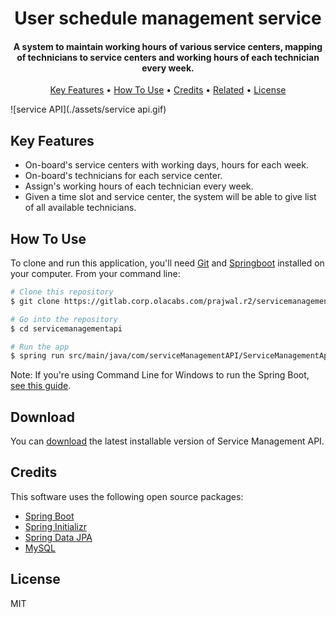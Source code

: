 
<h1 align="center">
  User schedule management service
  <br>
</h1>

<h4 align="center">A system to maintain working hours of various service centers, mapping of technicians to service centers and working hours of each technician every week.</h4>


<p align="center">
  <a href="#key-features">Key Features</a> •
  <a href="#how-to-use">How To Use</a> •
  <a href="#credits">Credits</a> •
  <a href="#related">Related</a> •
  <a href="#license">License</a>
</p>

![service API](./assets/service api.gif)

## Key Features

* On-board's service centers with working days, hours for each week.
* On-board's technicians for each service center.
* Assign's working hours of each technician every week.
* Given a time slot and service center, the system will be able to give list of all available technicians.


## How To Use

To clone and run this application, you'll need [Git](https://git-scm.com) and [Springboot](https://spring.io/projects/spring-boot) installed on your computer. From your command line:

```bash
# Clone this repository
$ git clone https://gitlab.corp.olacabs.com/prajwal.r2/servicemanagementapi.git

# Go into the repository
$ cd servicemanagementapi

# Run the app
$ spring run src/main/java/com/serviceManagementAPI/ServiceManagementApiApplication.java 
```

Note: If you're using Command Line for Windows to run the Spring Boot, [see this guide](https://www.javaguides.net/2019/05/run-spring-boot-app-from-command-line.html).


## Download

You can [download](https://gitlab.corp.olacabs.com/prajwal.r2/servicemanagementapi) the latest installable version of Service Management API.

## Credits

This software uses the following open source packages:

- [Spring Boot](https://spring.io/projects/spring-boot)
- [Spring Initializr](https://start.spring.io/)
- [Spring Data JPA](https://spring.io/projects/spring-data-jpa)
- [MySQL](https://www.mysql.com/)

## License

MIT


